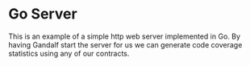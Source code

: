 # Go Server

This is an example of a simple http web server implemented in Go. By having Gandalf start the server for us we can generate code coverage statistics using any of our contracts.
